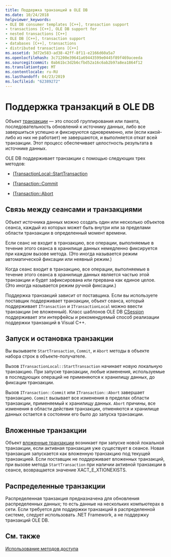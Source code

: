 ```yaml
---
title: Поддержка транзакций в OLE DB
ms.date: 10/24/2018
helpviewer_keywords:
- OLE DB consumer templates [C++], transaction support
- transactions [C++], OLE DB support for
- nested transactions [C++]
- OLE DB [C++], transaction support
- databases [C++], transactions
- distributed transactions [C++]
ms.assetid: 3d72e583-ad38-42ff-8f11-e2166d60a5a7
ms.openlocfilehash: 3c71200e39641a69443599e0445f89f469aceeda
ms.sourcegitcommit: 0ab61bc3d2b6cfbd52a16c6ab2b97a8ea1864f12
ms.translationtype: MT
ms.contentlocale: ru-RU
ms.lasthandoff: 04/23/2019
ms.locfileid: "62389272"
---
```

# <a name="supporting-transactions-in-ole-db"></a>Поддержка транзакций в OLE DB

Объект [транзакции](../../data/transactions-mfc-data-access.md) — это способ группирования или пакета, последовательность обновлений к источнику данных, либо все завершиться успешно и фиксируются одновременно, или (если какой-либо из них не работает) не завершаются, и выполняется откат всей транзакции. Этот процесс обеспечивает целостность результата в источнике данных.

OLE DB поддерживает транзакции с помощью следующих трех методов:

- [ITransactionLocal::StartTransaction](/previous-versions/windows/desktop/ms709786(v=vs.85))

- [ITransaction::Commit](/previous-versions/windows/desktop/ms713008(v=vs.85))

- [ITransaction::Abort](/previous-versions/windows/desktop/ms709833(v=vs.85))

## <a name="relationship-of-sessions-and-transactions"></a>Связь между сеансами и транзакциями

Объект источника данных можно создать один или несколько объектов сеанса, каждый из которых может быть внутри или за пределами области транзакции в определенный момент времени.

Если сеанс не входит в транзакцию, все операции, выполняемые в течение этого сеанса в хранилище данных немедленно фиксируется при каждом вызове метода. (Это иногда называется режим автоматической фиксации или неявный режим.)

Когда сеанс входит в транзакцию, все операции, выполняемые в течение этого сеанса в хранилище данных является частью этой транзакции и будет зафиксирована или прервана как единое целое. (Это иногда называется режим ручной фиксации.)

Поддержка транзакций зависит от поставщика. Если вы используете поставщик поддерживает транзакции, объект сеанса, который поддерживает `ITransaction` и `ITransactionLocal` можно ввести транзакции (не вложенный). Класс шаблонов OLE DB [CSession](../../data/oledb/csession-class.md) поддерживает эти интерфейсы и рекомендуемый способ реализации поддержки транзакций в Visual C++.

## <a name="starting-and-ending-the-transaction"></a>Запуск и остановка транзакции

Вы вызываете `StartTransaction`, `Commit`, и `Abort` методы в объекте набора строк в объекте-получателе.

Вызов `ITransactionLocal::StartTransaction` начинает новую локальную транзакцию. При запуске транзакции, любые изменения, используемые в последующих операций не применяются к хранилищу данных, до фиксации транзакции.

Вызов `ITransaction::Commit` или `ITransaction::Abort` завершает транзакцию. `Commit` вызывает все изменения в пределах области транзакции, применяемый к хранилищу данных. `Abort` причины, все изменения в области действия транзакции, отменяются и хранилище данных остается в состоянии его было до запуска транзакции.

## <a name="nested-transactions"></a>Вложенные транзакции

Объект [вложенные транзакции](/previous-versions/windows/desktop/ms716985(v=vs.85)) возникает при запуске новой локальной транзакции, если активная транзакция уже существует в сеансе. Новая транзакция запускается как вложенную транзакцию под текущей транзакцией. Если поставщик не поддерживает вложенных транзакций, при вызове метода `StartTransaction` при наличии активной транзакции в сеансе, возвращается значение XACT_E_XTIONEXISTS.

## <a name="distributed-transactions"></a>Распределенные транзакции

Распределенная транзакция предназначена для обновления распределенных данных; то есть данные на нескольких компьютерах в сети. Если требуется для поддержки транзакций в распределенной системе, следует использовать .NET Framework, а не поддержку транзакций OLE DB.

## <a name="see-also"></a>См. также

[Использование методов доступа](../../data/oledb/using-accessors.md)